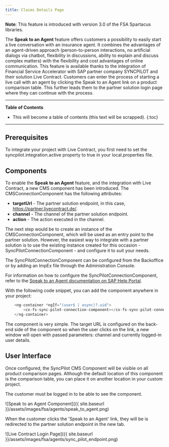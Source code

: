 ```yaml
---
title: Claims Details Page
---
```


**Note**: This feature is introduced with version 3.0 of the FSA Spartacus libraries.

The **Speak to an Agent** feature offers customers a possibility to easily start a live conversation with an insurance agent. It combines the advantages of an agent-driven approach (person-to-person interactions, no artificial dialogs via chatbot, flexibility in discussions, ability to explain and discuss complex matters) with the flexibility and cost advantages of online communication. This feature is available thanks to the integration of Financial Service Accelerator with SAP partner company SYNCPILOT and their solution Live Contract. Customers can enter the process of starting a live call with an agent by clicking the Speak to an Agent link on a product comparison table. This further leads them to the partner solution login page where they can continue with the process.

***

**Table of Contents**

- This will become a table of contents (this text will be scrapped).
{:toc}

***

## Prerequisites

To integrate your project with Live Contract, you first need to set the syncpilot.integration.active property to true in your local.properties file. 

## Components

To enable the **Speak to an Agent** feature, and the integration with Live Contract, a new CMS component has been introduced. The CMSConnectionComponent has the following attributes:

- **targetUrl** - The partner solution endpoint, in this case, https://partner.livecontract.de/.
- **channel** - The channel of the partner solution endpoint.
- **action** - The action executed in the channel.

The next step would be to create an instance of the CMSConnectionComponent, which will be used as an entry point to the partner solution. However, the easiest way to integrate with a partner solution is to use the existing instance created for this occasion - SyncPilotConnectionComponent - and configure it to suit your needs. 

The SyncPilotConnectionComponent can be configured from the Backoffice or by adding an ImpEx file through the Administration Console.

For information on how to configure the SyncPilotConnectionComponent, refer to the [Speak to an Agent documentation on SAP Help Portal](https://help.sap.com/viewer/a7d0f0c5faa44002bf81e1a9a91c77e2/LATEST/en-US/2b40d357decb414faee9e7da240bb5c9.html).

With the following code snippet, you can add the component anywhere in your project:

```typescript
    <ng-container *ngIf="(user$ | async)?.uid">
        <cx-fs-sync-pilot-connection-component></cx-fs-sync-pilot-connection-component> 
    </ng-container>
```
The component is very simple. The target URL is configured on the back-end side of the component so when the user clicks on the link, a new window will open with passed parameters: channel and currently logged-in user details.

## User Interface

Once configured, the SyncPilot CMS Component will be visible on all product comparison pages. Although the default location of this component is the comparison table, you can place it on another location in your custom project.

The customer must be logged in to be able to see the component. 

![Speak to an Agent Component]({{ site.baseurl }}/assets/images/fsa/agents/speak_to_agent.png)

When the customer clicks the 'Speak to an Agent' link, they will be is redirected to the partner solution endpoint in the new tab. 
 
![Live Contract Login Page]({{ site.baseurl }}/assets/images/fsa/agents/sync_pilot_endpoint.png)
 
